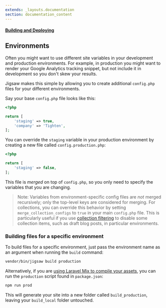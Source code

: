 ```yaml
---
extends: _layouts.documentation
section: documentation_content
---
```


#### [Building and Deploying](/docs/building-and-deploying)
## Environments

Often you might want to use different site variables in your development and production environments. For example, in production you might want to render your Google Analytics tracking snippet, but not include it in development so you don't skew your results.

Jigsaw makes this simple by allowing you to create additional `config.php` files for your different environments.

Say your base `config.php` file looks like this:

```php
<?php

return [
    'staging' => true,
    'company' => 'Tighten',
];
```

You can override the `staging` variable in your production environment by creating a new file called `config.production.php`:

```php
<?php

return [
    'staging' => false,
];
```

This file is _merged_ on top of `config.php`, so you only need to specify the variables that you are changing.

> Note: Variables from environment-specific config files are _not_ merged recursively; only the top-level keys are considered for merging. For collections, you can override this behavior by setting `merge_collection_configs` to `true` in your main `config.php` file. This is particularly useful if you use [collection filtering](/docs/collections-filtering/) to disable some collection items, such as draft blog posts, in particular environments.

### Building files for a specific environment

To build files for a specific environment, just pass the environment name as an argument when running the `build` command:

```bash
vendor/bin/jigsaw build production
```

Alternatively, if you are [using Laravel Mix to compile your assets](/docs/compiling-assets), you can run the `production` script found in `package.json`:

```bash
npm run prod
```

This will generate your site into a new folder called `build_production`, leaving your `build_local` folder untouched.
